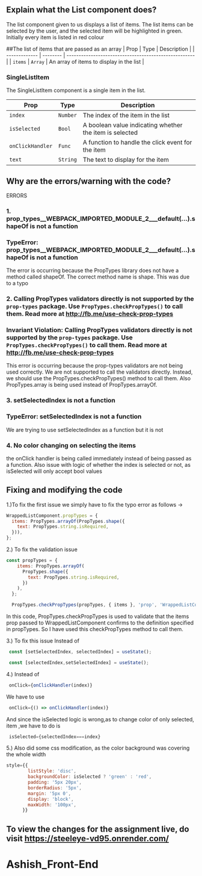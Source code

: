 ## Explain what the List component does?

The list component given to us displays a list of items. The list items can be selected by the user, and the selected item will be highlighted in green. Initially every item is listed in red colour

##The list of items that are passed as an array
| Prop          | Type     | Description                                           |
| ------------- | -------- | ----------------------------------------------------- |
| `items`       | `Array`  |  An array of items to display in the list             |

### SingleListItem

The SingleListItem component is a single item in the list.

| Prop             | Type     | Description                                           |
| ---------------- | -------- | ----------------------------------------------------- |
| `index`          | `Number` | The index of the item in the list                      |
| `isSelected`     | `Bool`   | A boolean value indicating whether the item is selected |
| `onClickHandler` | `Func`   | A function to handle the click event for the item      |
| `text`           | `String` | The text to display for the item                       |

## Why are the errors/warning with the code?

ERRORS

### 1. prop_types__WEBPACK_IMPORTED_MODULE_2___default(...).shapeOf is not a function
###    TypeError: prop_types__WEBPACK_IMPORTED_MODULE_2___default(...).shapeOf is not a function

The error is occurring because the PropTypes library does not have a method called shapeOf. The correct method name is shape. This was due to a typo

### 2. Calling PropTypes validators directly is not supported by the `prop-types` package. Use `PropTypes.checkPropTypes()` to call them. Read more at http://fb.me/use-check-prop-types
###     Invariant Violation: Calling PropTypes validators directly is not supported by the `prop-types` package. Use `PropTypes.checkPropTypes()` to call them. Read more at http://fb.me/use-check-prop-types

This error is occurring because the prop-types validators are not being used correctly. We are not supported to call the validators directly. Instead, we should use the PropTypes.checkPropTypes() method to call them.
Also PropTypes.array is being used instead of PropTypes.arrayOf.

### 3. setSelectedIndex is not a function
###    TypeError: setSelectedIndex is not a function

 We are trying to use setSelectedIndex as a function but it is not 

### 4. No color changing on selecting the items

the onClick handler is being called immediately instead of being passed as a function.
Also issue with logic of whether the index is selected or not, as isSelected will only accept bool values


## Fixing and modifying the code

1.)To fix the first issue we simply have to fix the typo error as follows ->
```js
WrappedListComponent.propTypes = {
  items: PropTypes.arrayOf(PropTypes.shape({
    text: PropTypes.string.isRequired,
  })),
};
```
2.) To fix the validation issue

```js
const propTypes = {
    items: PropTypes.arrayOf(
      PropTypes.shape({
        text: PropTypes.string.isRequired,
      })
    ),
  };

  PropTypes.checkPropTypes(propTypes, { items }, 'prop', 'WrappedListComponent');
```
In this code, PropTypes.checkPropTypes is used to validate that the items prop passed to WrappedListComponent confirms to the definition specified in propTypes.
So I have used this checkPropTypes method to call them.

3.) To fix this issue
Instead of 
```js
 const [setSelectedIndex, selectedIndex] = useState();
``` 

```js
 const [selectedIndex,setSelectedIndex] = useState();
``` 

4.) Instead of 
```js
 onClick={onClickHandler(index)}
``` 
We have to use 

```js
 onClick={() => onClickHandler(index)}
```

And since the isSelected logic is wrong,as to change color of only selected, item ,we have to do is 
```js
 isSelected={selectedIndex===index}
```

5.) Also did some css modification, as the color background was covering the whole width
```js
style={{
        listStyle: 'disc',
        backgroundColor: isSelected ? 'green' : 'red',
        padding: '5px 20px',
        borderRadius: '5px',
        margin: '5px 0',
        display: 'block',
        maxWidth: '100px',
      }}
```   


## To view the changes for the assignment live, do visit https://steeleye-vd95.onrender.com/


# Ashish_Front-End
